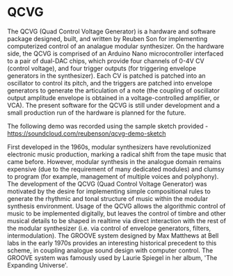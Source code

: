 # QCVG

The QCVG (Quad Control Voltage Generator) is a hardware and software package designed, built, and written by Reuben Son for implementing computerized control of an analague modular synthesizer. On the hardware side, the QCVG is comprised of an Arduino Nano microcontroller interfaced to a pair of dual-DAC chips, which provide four channels of 0-4V CV (control voltage), and four trigger outputs (for triggering envelope generators in the synthesizer). Each CV is patched is patched into an oscillator to control its pitch, and the triggers are patched into envelope generators to generate the articulation of a note (the coupling of oscillator output amplitude envelope is obtained in a voltage-controlled amplifier, or VCA). The present software for the QCVG is still under development and a small production run of the hardware is planned for the future. 

The following demo was recorded using the sample sketch provided - https://soundcloud.com/reubenson/qcvg-demo-sketch

First developed in the 1960s, modular synthesizers have revolutionized electronic music production, marking a radical shift from the tape music that came before. However, modular synthesis in the analogue domain remains expensive (due to the requirement of many dedicated modules) and clumsy to program (for example, management of multiple voices and polyphony). The development of the QCVG (Quad Control Voltage Generator) was motivated by the desire for implementing simple compositional rules to generate the rhythmic and tonal structure of music within the modular synthesis environment. Usage of the QCVG allows the algorithmic control of music to be implemented digitally, but leaves the control of timbre and other musical details to be shaped in realtime via direct interaction with the rest of the modular synthesizer (i.e. via control of envelope generators, filters, intermodulation). The GROOVE system designed by Max Matthews at Bell labs in the early 1970s provides an interesting historical precedent to this scheme, in coupling analogue sound design with computer control. The GROOVE system was famously used by Laurie Spiegel in her album, 'The Expanding Universe'.
